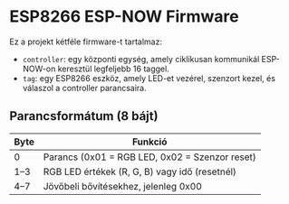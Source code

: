 # ESP8266 ESP-NOW Firmware

Ez a projekt kétféle firmware-t tartalmaz:
- `controller`: egy központi egység, amely ciklikusan kommunikál ESP-NOW-on keresztül legfeljebb 16 taggel.
- `tag`: egy ESP8266 eszköz, amely LED-et vezérel, szenzort kezel, és válaszol a controller parancsaira.

## Parancsformátum (8 bájt)
| Byte | Funkció |
|------|---------|
| 0    | Parancs (0x01 = RGB LED, 0x02 = Szenzor reset) |
| 1–3  | RGB LED értékek (R, G, B) vagy idő (resetnél) |
| 4–7  | Jövőbeli bővítésekhez, jelenleg 0x00 |

